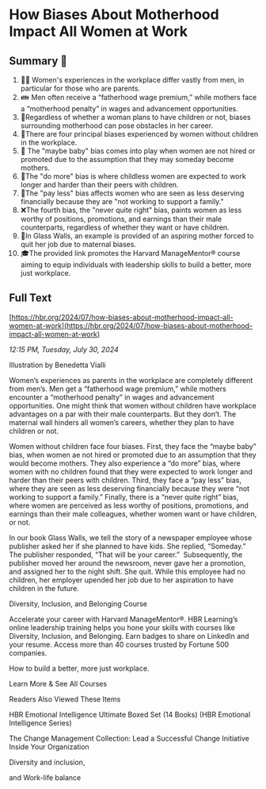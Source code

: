 # How Biases About Motherhood Impact All Women at Work

## Summary 🤖

1. 👩‍💼 Women's experiences in the workplace differ vastly from men, in particular for those who are parents. 
2. 👪 Men often receive a “fatherhood wage premium,” while mothers face a “motherhood penalty” in wages and advancement opportunities. 
3. 🚫Regardless of whether a woman plans to have children or not, biases surrounding motherhood can pose obstacles in her career.
4. 🧩There are four principal biases experienced by women without children in the workplace.
5. 👶 The "maybe baby" bias comes into play when women are not hired or promoted due to the assumption that they may someday become mothers.
6. 🔄The "do more" bias is where childless women are expected to work longer and harder than their peers with children.
7. 💸The "pay less" bias affects women who are seen as less deserving financially because they are "not working to support a family."
8. ❌The fourth bias, the "never quite right" bias, paints women as less worthy of positions, promotions, and earnings than their male counterparts, regardless of whether they want or have children.
9. 📘In Glass Walls, an example is provided of an aspiring mother forced to quit her job due to maternal biases.
10. 🎓The provided link promotes the Harvard ManageMentor® course aiming to equip individuals with leadership skills to build a better, more just workplace.

## Full Text

[https://hbr.org/2024/07/how-biases-about-motherhood-impact-all-women-at-work](https://hbr.org/2024/07/how-biases-about-motherhood-impact-all-women-at-work)

*12:15 PM, Tuesday, July 30, 2024*

Illustration by Benedetta Vialli

Women’s experiences as parents in the workplace are completely different from men’s. Men get a “fatherhood wage premium,” while mothers encounter a “motherhood penalty” in wages and advancement opportunities. One might think that women without children have workplace advantages on a par with their male counterparts. But they don’t. The maternal wall hinders all women’s careers, whether they plan to have children or not.

Women without children face four biases. First, they face the “maybe baby” bias, when women ae not hired or promoted due to an assumption that they would become mothers. They also experience a “do more” bias, where women with no children found that they were expected to work longer and harder than their peers with children. Third, they face a “pay less” bias, where they are seen as less deserving financially because they were “not working to support a family.” Finally, there is a “never quite right” bias, where women are perceived as less worthy of positions, promotions, and earnings than their male colleagues, whether women want or have children, or not.

In our book Glass Walls, we tell the story of a newspaper employee whose publisher asked her if she planned to have kids. She replied, “Someday.” The publisher responded, “That will be your career.”  Subsequently, the publisher moved her around the newsroom, never gave her a promotion, and assigned her to the night shift. She quit. While this employee had no children, her employer upended her job due to her aspiration to have children in the future.

Diversity, Inclusion, and Belonging Course

Accelerate your career with Harvard ManageMentor®. HBR Learning’s online leadership training helps you hone your skills with courses like Diversity, Inclusion, and Belonging. Earn badges to share on LinkedIn and your resume. Access more than 40 courses trusted by Fortune 500 companies.

How to build a better, more just workplace.

Learn More & See All Courses

Readers Also Viewed These Items

HBR Emotional Intelligence Ultimate Boxed Set (14 Books) (HBR Emotional Intelligence Series)

The Change Management Collection: Lead a Successful Change Initiative Inside Your Organization

Diversity and inclusion,

and Work-life balance


